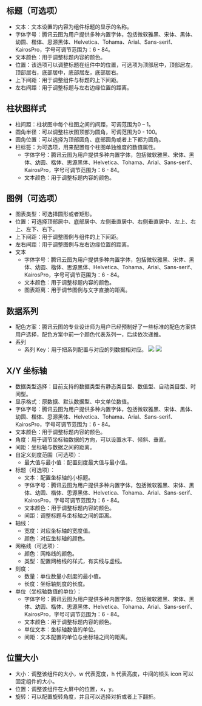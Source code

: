 ## 标题（可选项）
- 文本：文本设置的内容为组件标题的显示的名称。
- 字体字号：腾讯云图为用户提供多种内置字体，包括微软雅黑、宋体、黑体、幼圆、楷体、思源黑体、Helvetica、Tohama、Arial、Sans-serif、KairosPro，字号可调节范围为：6 - 84。
- 文本颜色：用于调整标题内容的颜色。
- 位置：该选项可以调整标题在组件中的位置，可选项为顶部居中，顶部居左，顶部居右，底部居中，底部居左，底部居右。
- 上下间距：用于调整组件与标题的上下间距。
- 左右间距：用于调整标题与左右边缘位置的距离。

## 柱状图样式
- 柱间距：柱状图中每个柱图之间的间距，可调范围为0 – 1。
- 圆角半径：可以调整柱状图顶部为圆角，可调范围为0 - 100。
- 圆角位置：可以选择为顶部圆角、底部圆角或者上下都为圆角。
- 柱标签：为可选项，用来配置每个柱图单独维度的数值属性。
	- 字体字号：腾讯云图为用户提供多种内置字体，包括微软雅黑、宋体、黑体、幼圆、楷体、思源黑体、Helvetica、Tohama、Arial、Sans-serif、KairosPro，字号可调节范围为：6 - 84。
	- 文本颜色：用于调整标题内容的颜色。

## 图例（可选项）
- 图表类型：可选择圆形或者矩形。
- 位置：可选择顶部居中、底部居中、左侧垂直居中、右侧垂直居中、左上、右上、左下、右下。
- 上下间距：用于调整图例与组件的上下间距。
- 左右间距：用于调整图例与左右边缘位置的距离。
- 文本
	- 字体字号：腾讯云图为用户提供多种内置字体，包括微软雅黑、宋体、黑体、幼圆、楷体、思源黑体、Helvetica、Tohama、Arial、Sans-serif、KairosPro，字号可调节范围为：6 - 84。
	- 文本颜色：用于调整标题内容的颜色。
	- 图表距离：用于调节图例与文字直接的距离。

## 数据系列 
- 配色方案：腾讯云图的专业设计师为用户已经预制好了一些标准的配色方案供用户选择，配色方案中前一个颜色代表系列一，后续依次递推。
- 系列
	- 系列 Key：用于把系列配置与对应的列数据相对应。
![](https://main.qcloudimg.com/raw/6a6844e123b6a2de248ac9cd57d03b18.png)
![](https://main.qcloudimg.com/raw/ef5221b5c16313f9933a03885cb23916.png)

## X/Y 坐标轴
- 数据类型选择：目前支持的数据类型有静态类目型、数值型、自动类目型、时间型。
- 显示格式：原数据、默认数据型、中文单位数值。
- 字体字号：腾讯云图为用户提供多种内置字体，包括微软雅黑、宋体、黑体、幼圆、楷体、思源黑体、Helvetica、Tohama、Arial、Sans-serif、KairosPro，字号可调节范围为：6 - 84。
- 文本颜色：用于调整标题内容的颜色。
- 角度：用于调节坐标轴数据的方向，可以设置水平、倾斜、垂直。
- 间距：坐标轴与数据之间的距离。
- 自定义刻度范围（可选项）：
	- 最大值与最小值：配置刻度最大值与最小值。
- 标题（可选项）：
	- 文本：配置坐标轴的小标题。
	- 字体字号：腾讯云图为用户提供多种内置字体，包括微软雅黑、宋体、黑体、幼圆、楷体、思源黑体、Helvetica、Tohama、Arial、Sans-serif、KairosPro，字号可调节范围为：6 - 84。
	- 文本颜色：用于调整标题内容的颜色。
	- 间距：调整标题与坐标轴之间的距离。
- 轴线：
	- 宽度：对应坐标轴的宽度值。
	- 颜色：对应坐标轴的颜色。
- 网格线（可选项）：
	- 颜色：网格线的颜色。
	- 类型：配置网格线的样式，有实线与虚线。
- 刻度：
	- 数量：单位数量小刻度的最小值。
	- 长度：坐标轴刻度的长度。
- 单位（坐标轴数值的单位）：
	- 字体字号：腾讯云图为用户提供多种内置字体，包括微软雅黑、宋体、黑体、幼圆、楷体、思源黑体、Helvetica、Tohama、Arial、Sans-serif、KairosPro，字号可调节范围为：6 - 84。
	- 文本颜色：用于调整标题内容的颜色。
	- 单位文本：坐标轴数值的单位。
	- 间距：文本配置的单位与坐标轴之间的距离。

## 位置大小
- 大小：调整该组件的大小，w 代表宽度，h 代表高度，中间的锁头 icon 可以固定组件的大小。
- 位置：调整该组件在大屏中的位置，x，y。
- 旋转：可以配置旋转角度，并且可以选择对折或者上下翻折。

            
